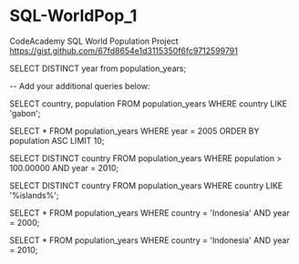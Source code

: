 # SQL-WorldPop_1
CodeAcademy SQL World Population Project
https://gist.github.com/67fd8654e1d3115350f6fc9712599791

SELECT DISTINCT year from population_years;

-- Add your additional queries below:

SELECT country, population
FROM population_years
WHERE country LIKE 'gabon';

SELECT *
FROM population_years
WHERE year = 2005
ORDER BY population ASC
LIMIT 10;

SELECT DISTINCT country
FROM population_years
WHERE population > 100.00000
AND year = 2010;

SELECT DISTINCT country
FROM population_years
WHERE country LIKE '%islands%';

SELECT *
FROM population_years
WHERE country = 'Indonesia'
AND year = 2000;

SELECT *
FROM population_years
WHERE country = 'Indonesia'
AND year = 2010;
